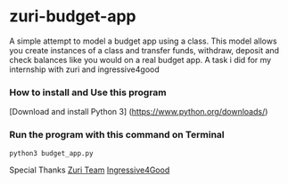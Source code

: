 # zuri-budget-app
A simple attempt to model a budget app using a class. This model allows you create instances of a class and transfer funds, withdraw, deposit and check balances like you would on a real budget app. A task i did for my internship with zuri and ingressive4good

### How to install and Use this program
[Download and install Python 3]
(https://www.python.org/downloads/)

### Run the program with this command on Terminal

```sh
python3 budget_app.py
```
Special Thanks
[Zuri Team](https://zuri.team/)
[Ingressive4Good](https://ingressive.org/)
